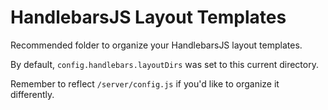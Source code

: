 # HandlebarsJS Layout Templates

Recommended folder to organize your HandlebarsJS layout templates.

By default, ```config.handlebars.layoutDirs``` was set to this current directory.

Remember to reflect ```/server/config.js``` if you'd like to organize it differently.